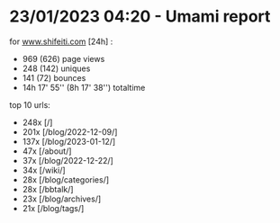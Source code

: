# 23/01/2023 04:20 - Umami report
for www.shifeiti.com [24h] :

 - 969 (626) page views
 - 248 (142) uniques
 - 141 (72) bounces
 - 14h 17' 55'' (8h 17' 38'') totaltime


top 10 urls:
 - 248x [/]
 - 201x [/blog/2022-12-09/]
 - 137x [/blog/2023-01-12/]
 - 47x [/about/]
 - 37x [/blog/2022-12-22/]
 - 34x [/wiki/]
 - 28x [/blog/categories/]
 - 28x [/bbtalk/]
 - 23x [/blog/archives/]
 - 21x [/blog/tags/]


